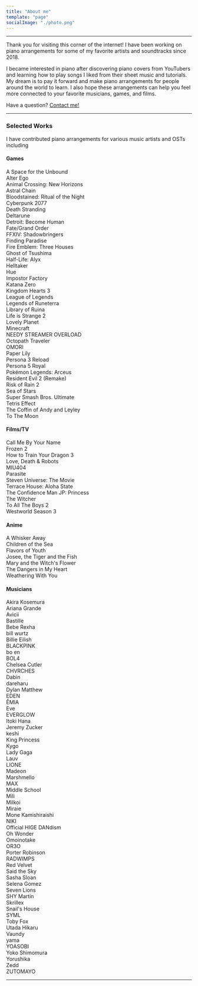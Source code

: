 ```yaml
---
title: "About me"
template: "page"
socialImage: "./photo.png"
---
```


---

Thank you for visiting this corner of the internet! I have been working on piano arrangements for some of my favorite artists and soundtracks since 2018.

I became interested in piano after discovering piano covers from YouTubers and learning how to play songs I liked from their sheet music and tutorials. My dream is to pay it forward and make piano arrangements for people around the world to learn. I also hope these arrangements can help you feel more connected to your favorite musicians, games, and films.

Have a question? [Contact me!](https://pianobin.com/contact)

---

### Selected Works

I have contributed piano arrangements for various music artists and OSTs including

#### Games

A Space for the Unbound  
Alter Ego  
Animal Crossing: New Horizons  
Astral Chain  
Bloodstained: Ritual of the Night  
Cyberpunk 2077  
Death Stranding  
Deltarune  
Detroit: Become Human  
Fate/Grand Order  
FFXIV: Shadowbringers  
Finding Paradise  
Fire Emblem: Three Houses  
Ghost of Tsushima  
Half-Life: Alyx  
Helltaker  
Hue  
Impostor Factory  
Katana Zero  
Kingdom Hearts 3  
League of Legends  
Legends of Runeterra  
Library of Ruina  
Life is Strange 2  
Lovely Planet  
Minecraft  
NEEDY STREAMER OVERLOAD  
Octopath Traveler  
OMORI  
Paper Lily  
Persona 3 Reload  
Persona 5 Royal  
Pokémon Legends: Arceus  
Resident Evil 2 (Remake)  
Risk of Rain 2  
Sea of Stars  
Super Smash Bros. Ultimate  
Tetris Effect  
The Coffin of Andy and Leyley  
To The Moon

#### Films/TV

Call Me By Your Name  
Frozen 2  
How to Train Your Dragon 3  
Love, Death & Robots  
MIU404  
Parasite  
Steven Universe: The Movie  
Terrace House: Aloha State  
The Confidence Man JP: Princess  
The Witcher  
To All The Boys 2  
Westworld Season 3

#### Anime

A Whisker Away  
Children of the Sea  
Flavors of Youth  
Josee, the Tiger and the Fish  
Mary and the Witch's Flower  
The Dangers in My Heart  
Weathering With You

#### Musicians

Akira Kosemura  
Ariana Grande  
Avicii  
Bastille  
Bebe Rexha  
bill wurtz  
Billie Eilish  
BLACKPINK  
bo en  
BOL4  
Chelsea Cutler  
CHVRCHES  
Dabin  
dareharu  
Dylan Matthew  
EDEN  
ÊMIA  
Eve  
EVERGLOW  
Itoki Hana  
Jeremy Zucker  
keshi  
King Princess  
Kygo  
Lady Gaga  
Lauv  
LIONE  
Madeon  
Marshmello  
MAX  
Middle School  
Mili  
Milkoi  
Miraie  
Mone Kamishiraishi  
NIKI  
Official HIGE DANdism  
Oh Wonder  
Omoinotake  
OR3O  
Porter Robinson  
RADWIMPS  
Red Velvet  
Said the Sky  
Sasha Sloan  
Selena Gomez  
Seven Lions  
SHY Martin  
Skrillex  
Snail's House  
SYML  
Toby Fox  
Utada Hikaru  
Vaundy  
yama  
YOASOBI  
Yoko Shimomura  
Yorushika  
Zedd  
ZUTOMAYO

---
